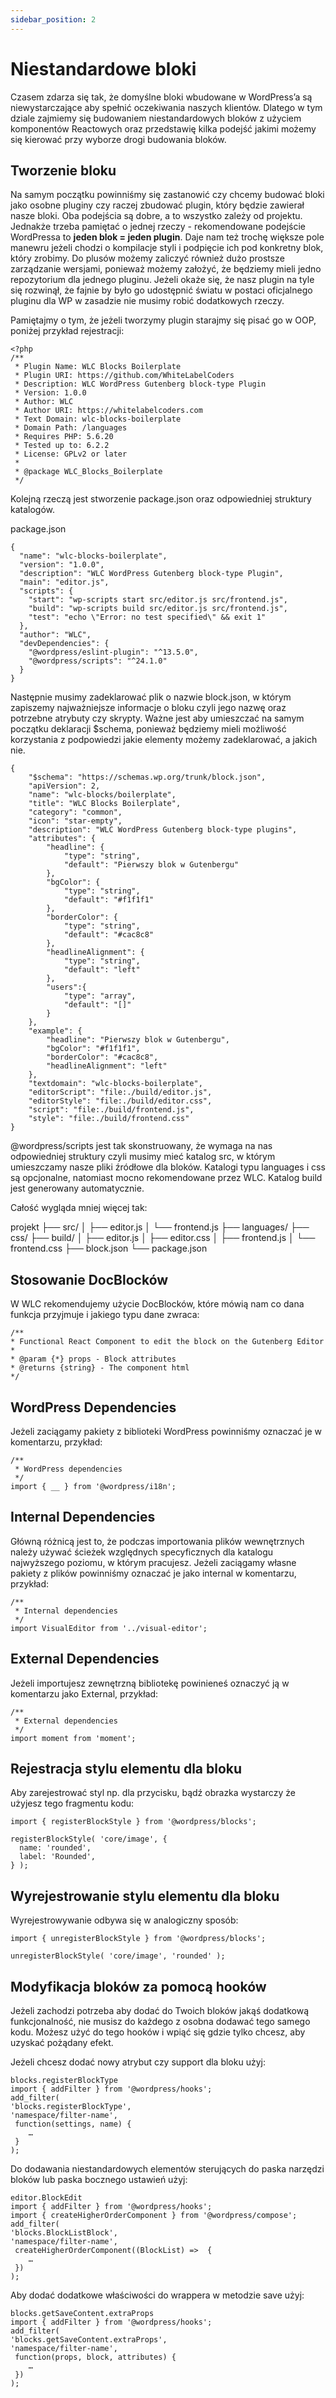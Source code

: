 ```yaml
---
sidebar_position: 2
---
```


# Niestandardowe bloki

Czasem zdarza się tak, że domyślne bloki wbudowane w WordPress’a są niewystarczające aby spełnić oczekiwania naszych klientów. Dlatego w tym dziale zajmiemy się budowaniem niestandardowych bloków z użyciem komponentów Reactowych oraz przedstawię kilka podejść jakimi możemy się kierować przy wyborze drogi budowania bloków.

## Tworzenie bloku

Na samym początku powinniśmy się zastanowić czy chcemy budować bloki jako osobne pluginy czy raczej zbudować plugin, który będzie zawierał nasze bloki. Oba podejścia są dobre, a to wszystko zależy od projektu. Jednakże trzeba pamiętać o jednej rzeczy - rekomendowane podejście WordPressa to **jeden blok = jeden plugin**. Daje nam też trochę większe pole manewru jeżeli chodzi o kompilacje styli i podpięcie ich pod konkretny blok, który zrobimy. Do plusów możemy zaliczyć również dużo prostsze zarządzanie wersjami, ponieważ możemy założyć, że będziemy mieli jedno repozytorium dla jednego pluginu. Jeżeli okaże się, że nasz plugin na tyle się rozwinął, że fajnie by było go udostępnić światu w postaci oficjalnego pluginu dla WP w zasadzie nie musimy robić dodatkowych rzeczy.

Pamiętajmy o tym, że jeżeli tworzymy plugin starajmy się pisać go w OOP, poniżej przykład rejestracji:

```
<?php
/**
 * Plugin Name: WLC Blocks Boilerplate
 * Plugin URI: https://github.com/WhiteLabelCoders
 * Description: WLC WordPress Gutenberg block-type Plugin
 * Version: 1.0.0
 * Author: WLC
 * Author URI: https://whitelabelcoders.com
 * Text Domain: wlc-blocks-boilerplate
 * Domain Path: /languages
 * Requires PHP: 5.6.20
 * Tested up to: 6.2.2
 * License: GPLv2 or later
 *
 * @package WLC_Blocks_Boilerplate
 */
 ```

Kolejną rzeczą jest stworzenie package.json oraz odpowiedniej struktury katalogów.

package.json
```
{
  "name": "wlc-blocks-boilerplate",
  "version": "1.0.0",
  "description": "WLC WordPress Gutenberg block-type Plugin",
  "main": "editor.js",
  "scripts": {
    "start": "wp-scripts start src/editor.js src/frontend.js",
    "build": "wp-scripts build src/editor.js src/frontend.js",
    "test": "echo \"Error: no test specified\" && exit 1"
  },
  "author": "WLC",
  "devDependencies": {
    "@wordpress/eslint-plugin": "^13.5.0",
    "@wordpress/scripts": "^24.1.0"
  }
}
```

Następnie musimy zadeklarować plik o nazwie block.json, w którym zapiszemy najważniejsze informacje o bloku czyli jego nazwę oraz potrzebne atrybuty czy skrypty. Ważne jest aby umieszczać na samym początku deklaracji $schema, ponieważ będziemy mieli możliwość korzystania z podpowiedzi jakie elementy możemy zadeklarować, a jakich nie.
```
{
    "$schema": "https://schemas.wp.org/trunk/block.json",
    "apiVersion": 2,
    "name": "wlc-blocks/boilerplate",
    "title": "WLC Blocks Boilerplate",
    "category": "common",
    "icon": "star-empty",
    "description": "WLC WordPress Gutenberg block-type plugins",
    "attributes": {
        "headline": {
            "type": "string",
            "default": "Pierwszy blok w Gutenbergu"
        },
        "bgColor": {
            "type": "string",
            "default": "#f1f1f1"
        },
        "borderColor": {
            "type": "string",
            "default": "#cac8c8"
        },
        "headlineAlignment": {
            "type": "string",
            "default": "left"
        },
        "users":{
            "type": "array",
            "default": "[]"
        }
    },
    "example": {
        "headline": "Pierwszy blok w Gutenbergu",
        "bgColor": "#f1f1f1",
        "borderColor": "#cac8c8",
        "headlineAlignment": "left"
    },
    "textdomain": "wlc-blocks-boilerplate",
    "editorScript": "file:./build/editor.js",
    "editorStyle": "file:./build/editor.css",
    "script": "file:./build/frontend.js",
    "style": "file:./build/frontend.css"
}
```

@wordpress/scripts jest tak skonstruowany, że wymaga na nas odpowiedniej struktury czyli musimy mieć katalog src, w którym umieszczamy nasze pliki źródłowe dla bloków. Katalogi typu languages i css są opcjonalne, natomiast mocno rekomendowane przez WLC. Katalog build jest generowany automatycznie.

Całość wygląda mniej więcej tak:

projekt
├── src/
│   ├── editor.js
│   └── frontend.js
├── languages/
├── css/
├── build/
│   ├── editor.js
│   ├── editor.css
│   ├── frontend.js
│   └── frontend.css
├── block.json
└── package.json

## Stosowanie DocBlocków

W WLC rekomendujemy użycie DocBlocków, które mówią nam co dana funkcja przyjmuje i jakiego typu dane zwraca:

```
/**
* Functional React Component to edit the block on the Gutenberg Editor
*
* @param {*} props - Block attributes
* @returns {string} - The component html
*/
```

## WordPress Dependencies

Jeżeli zaciągamy pakiety z biblioteki WordPress powinniśmy oznaczać je w komentarzu, przykład:

```
/**
 * WordPress dependencies
 */
import { __ } from '@wordpress/i18n';
```

## Internal Dependencies

Główną różnicą jest to, że podczas importowania plików wewnętrznych należy używać ścieżek względnych specyficznych dla katalogu najwyższego poziomu, w którym pracujesz. Jeżeli zaciągamy własne pakiety z plików powinniśmy oznaczać je jako internal w komentarzu, przykład:

```
/**
 * Internal dependencies
 */
import VisualEditor from '../visual-editor';
```

## External Dependencies

Jeżeli importujesz zewnętrzną bibliotekę powinieneś oznaczyć ją w komentarzu jako External, przykład:

```
/**
 * External dependencies
 */
import moment from 'moment';
```

## Rejestracja stylu elementu dla bloku

Aby zarejestrować styl np. dla przycisku, bądź obrazka wystarczy że użyjesz tego fragmentu kodu:

```
import { registerBlockStyle } from '@wordpress/blocks';

registerBlockStyle( 'core/image', {
  name: 'rounded',
  label: 'Rounded',
} );
```

## Wyrejestrowanie stylu elementu dla bloku

Wyrejestrowywanie odbywa się w analogiczny sposób:

```
import { unregisterBlockStyle } from '@wordpress/blocks';

unregisterBlockStyle( 'core/image', 'rounded' );
```

## Modyfikacja bloków za pomocą hooków

Jeżeli zachodzi potrzeba aby dodać do Twoich bloków jakąś dodatkową funkcjonalność, nie musisz do każdego z osobna dodawać tego samego kodu. Możesz użyć do tego hooków i wpiąć się gdzie tylko chcesz, aby uzyskać pożądany efekt.

Jeżeli chcesz dodać nowy atrybut czy support dla bloku użyj:

```
blocks.registerBlockType
import { addFilter } from '@wordpress/hooks';
add_filter(
'blocks.registerBlockType',
'namespace/filter-name',
 function(settings, name) {
	…
 }
);
```

Do dodawania niestandardowych elementów sterujących do paska narzędzi bloków lub paska bocznego ustawień użyj:

```
editor.BlockEdit
import { addFilter } from '@wordpress/hooks';
import { createHigherOrderComponent } from '@wordpress/compose';
add_filter(
'blocks.BlockListBlock',
'namespace/filter-name',
 createHigherOrderComponent((BlockList) =>  {
	…
 })
);
```

Aby dodać dodatkowe właściwości do wrappera w metodzie save użyj:

```
blocks.getSaveContent.extraProps
import { addFilter } from '@wordpress/hooks';
add_filter(
'blocks.getSaveContent.extraProps',
'namespace/filter-name',
 function(props, block, attributes) {
	…
 })
);
```
